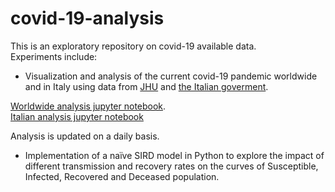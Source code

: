 # covid-19-analysis

This is an exploratory repository on covid-19 available data. 
<br>Experiments include:

* Visualization and analysis of the current covid-19 pandemic worldwide and in Italy using data from [JHU](https://github.com/CSSEGISandData/COVID-19) and [the Italian goverment](https://github.com/pcm-dpc/COVID-19).

[Worldwide analysis jupyter notebook](https://nbviewer.jupyter.org/github/kwulffert/covid-19-analysis/blob/master/covid-19_analysis.ipynb).
<br>[Italian analysis jupyter notebook](<https://nbviewer.jupyter.org/github/kwulffert/covid-19-analysis/blob/master/covid19_italy.ipynb>)

Analysis is updated on a daily basis.

* Implementation of a naïve SIRD model in Python to explore the impact of different transmission and recovery rates on the curves of Susceptible, Infected, Recovered and Deceased population.